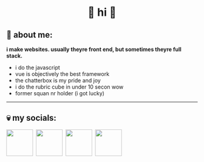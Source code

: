 <div align='center'>
  <h1>🍔 hi 🐔</h1>
</div>
<h2>🥶 about me:</h2>
<b>i make websites. usually theyre front end, but sometimes theyre full stack.</b>
<ul>
  <li>i do the javascript</li> 
  <li>vue is objectively the best framework</li>
  <li>the chatterbox is my pride and joy</li>
  <li>i do the rubric cube in under 10 secon wow</li>
  <li>former squan nr holder (i got lucky)</li>
</ul>
<hr>
<h2>💀 my socials:</h2>
<div>
  <a href='https://youtube.com/@shedeur' target='_blank'><img src='https://upload.wikimedia.org/wikipedia/commons/thumb/0/09/YouTube_full-color_icon_%282017%29.svg/2560px-YouTube_full-color_icon_%282017%29.svg.png' height='70px'></a>&nbsp;
  <a href='https://twitter.com/shad_land' target='_blank'><img src='https://upload.wikimedia.org/wikipedia/commons/thumb/c/ce/X_logo_2023.svg/2267px-X_logo_2023.svg.png' height='70px'></a>&nbsp;
  <a href='https://open.spotify.com/artist/4xPrJwMkcqLJ4emF5W1qez' target='_blank'><img src='https://upload.wikimedia.org/wikipedia/commons/thumb/1/19/Spotify_logo_without_text.svg/2048px-Spotify_logo_without_text.svg.png' height='70px'></a>&nbsp;
  <a href='https://thechatterbox.netlify.app/@shad' target='_blank'><img src='https://thechatterbox.netlify.app/assets/logo-40d38684.png' height='70px'></a>
</div>
